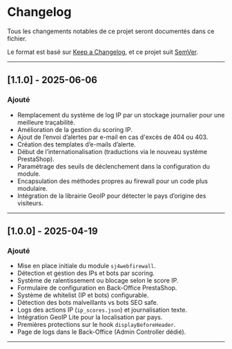 # Changelog

Tous les changements notables de ce projet seront documentés dans ce fichier.

Le format est basé sur [Keep a Changelog](https://keepachangelog.com/fr/1.0.0/), et ce projet suit [SemVer](https://semver.org/lang/fr/).

---

## [1.1.0] - 2025-06-06
### Ajouté
- Remplacement du système de log IP par un stockage journalier pour une meilleure traçabilité.
- Amélioration de la gestion du scoring IP.
- Ajout de l’envoi d’alertes par e-mail en cas d'excès de 404 ou 403.
- Création des templates d’e-mails d’alerte.
- Début de l’internationalisation (traductions via le nouveau système PrestaShop).
- Paramétrage des seuils de déclenchement dans la configuration du module.
- Encapsulation des méthodes propres au firewall pour un code plus modulaire.
- Intégration de la librairie GeoIP pour détecter le pays d’origine des visiteurs.

---

## [1.0.0] - 2025-04-19
### Ajouté
- Mise en place initiale du module `sj4webfirewall`.
- Détection et gestion des IPs et bots par scoring.
- Système de ralentissement ou blocage selon le score IP.
- Formulaire de configuration en Back-Office PrestaShop.
- Système de whitelist (IP et bots) configurable.
- Détection des bots malveillants vs bots SEO safe.
- Logs des actions IP (`ip_scores.json`) et journalisation texte.
- Intégration GeoIP Lite pour la localisation par pays.
- Premières protections sur le hook `displayBeforeHeader`.
- Page de logs dans le Back-Office (Admin Controller dédié).

---

